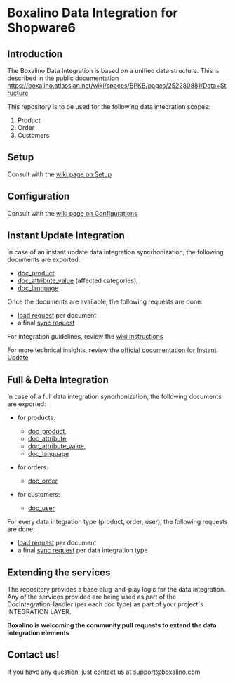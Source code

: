 # Boxalino Data Integration for Shopware6

## Introduction
The Boxalino Data Integration is based on a unified data structure. This is described in the public documentation
https://boxalino.atlassian.net/wiki/spaces/BPKB/pages/252280881/Data+Structure

This repository is to be used for the following data integration scopes:
1. Product
2. Order
3. Customers

## Setup 
Consult with the [wiki page on Setup](https://github.com/boxalino/data-integration-shopware6/wiki/Setup)

## Configuration
Consult with the [wiki page on Configurations](https://github.com/boxalino/data-integration-shopware6/wiki/Configurations)

## Instant Update Integration
In case of an instant update data integration syncrhonization, the following documents are exported:
- [doc_product](https://boxalino.atlassian.net/wiki/spaces/BPKB/pages/252149870/doc_product),
- [doc_attribute_value](https://boxalino.atlassian.net/wiki/spaces/BPKB/pages/252313624/doc+attribute+value) (affected categories),
- [doc_language](https://boxalino.atlassian.net/wiki/spaces/BPKB/pages/252280975/doc+language)

Once the documents are available, the following requests are done:
* [load request](https://boxalino.atlassian.net/wiki/spaces/BPKB/pages/415432770/Load+Request) per document
* a final [sync request](https://boxalino.atlassian.net/wiki/spaces/BPKB/pages/394559761/Sync+Request)

For integration guidelines, review the [wiki instructions](https://github.com/boxalino/rtux-integration-shopware/wiki/Instant-Update)

For more technical insights, review the [official documentation for Instant Update](https://boxalino.atlassian.net/wiki/spaces/BPKB/pages/392593619/Instant+Update)


## Full & Delta Integration
In case of a full data integration syncrhonization, the following documents are exported:
* for products: 
  - [doc_product](https://boxalino.atlassian.net/wiki/spaces/BPKB/pages/252149870/doc_product),
  - [doc_attribute](https://boxalino.atlassian.net/wiki/spaces/BPKB/pages/252280945/doc+attribute), 
  - [doc_attribute_value](https://boxalino.atlassian.net/wiki/spaces/BPKB/pages/252313624/doc+attribute+value),
  - [doc_language](https://boxalino.atlassian.net/wiki/spaces/BPKB/pages/252280975/doc+language)

* for orders:
  - [doc_order](https://boxalino.atlassian.net/wiki/spaces/BPKB/pages/252313666/doc_order)
    
* for customers:
  - [doc_user](https://boxalino.atlassian.net/wiki/spaces/BPKB/pages/252182638/doc+user)
    
For every data integration type (product, order, user), the following requests are done:
* [load request](https://boxalino.atlassian.net/wiki/spaces/BPKB/pages/415432770/Load+Request) per document
* a final [sync request](https://boxalino.atlassian.net/wiki/spaces/BPKB/pages/394559761/Sync+Request) per data integration type


## Extending the services
The repository provides a base plug-and-play logic for the data integration.
Any of the services provided are being used as part of the DocIntegrationHandler (per each doc type) as part of your project`s INTEGRATION LAYER.

**Boxalino is welcoming the community pull requests to extend the data integration elements**

## Contact us!

If you have any question, just contact us at support@boxalino.com
